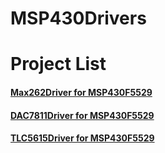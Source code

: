 # MSP430Drivers
# Project List
#### [Max262Driver for MSP430F5529](https://github.com/ColdCodeing/MSP430Drivers/tree/master/DAC7811Driver)
#### [DAC7811Driver for MSP430F5529](https://github.com/ColdCodeing/MSP430Drivers/tree/master/Max262Driver)
#### [TLC5615Driver for MSP430F5529](https://github.com/ColdCodeing/MSP430Drivers/tree/master/TLC5615Driver)